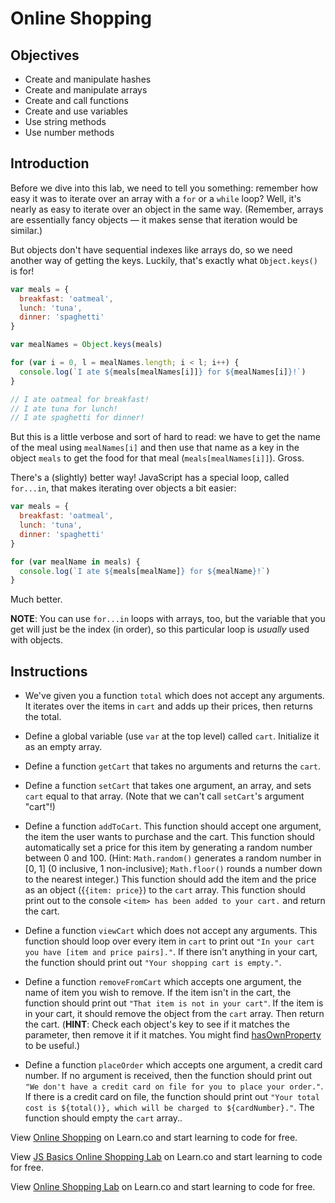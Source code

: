 # Online Shopping

## Objectives
+ Create and manipulate hashes
+ Create and manipulate arrays
+ Create and call functions
+ Create and use variables
+ Use string methods
+ Use number methods


## Introduction

Before we dive into this lab, we need to tell you something: remember how easy it was to iterate over an array with a `for` or a `while` loop? Well, it's nearly as easy to iterate over an object in the same way. (Remember, arrays are essentially fancy objects — it makes sense that iteration would be similar.)

But objects don't have sequential indexes like arrays do, so we need another way of getting the keys. Luckily, that's exactly what `Object.keys()` is for!

``` javascript
var meals = {
  breakfast: 'oatmeal',
  lunch: 'tuna',
  dinner: 'spaghetti'
}

var mealNames = Object.keys(meals)

for (var i = 0, l = mealNames.length; i < l; i++) {
  console.log(`I ate ${meals[mealNames[i]]} for ${mealNames[i]}!`)
}

// I ate oatmeal for breakfast!
// I ate tuna for lunch!
// I ate spaghetti for dinner!
```

But this is a little verbose and sort of hard to read: we have to get the name of the meal using `mealNames[i]` and then use that name as a key in the object `meals` to get the food for that meal (`meals[mealNames[i]]`). Gross.

There's a (slightly) better way! JavaScript has a special loop, called `for...in`, that makes iterating over objects a bit easier:

``` javascript
var meals = {
  breakfast: 'oatmeal',
  lunch: 'tuna',
  dinner: 'spaghetti'
}

for (var mealName in meals) {
  console.log(`I ate ${meals[mealName]} for ${mealName}!`)
}
```

Much better.

**NOTE**: You can use `for...in` loops with arrays, too, but the variable that you get will just be the index (in order), so this particular loop is _usually_ used with objects.

## Instructions

+ We've given you a function `total` which does not accept any arguments. It iterates over the items in `cart` and adds up their prices, then returns the total.

+ Define a global variable (use `var` at the top level) called `cart`. Initialize it as an empty array.

+ Define a function `getCart` that takes no arguments and returns the `cart`.

+ Define a function `setCart` that takes one argument, an array, and sets `cart` equal to that array. (Note that we can't call `setCart`'s argument "cart"!)

+ Define a function `addToCart`. This function should accept one argument, the item the user wants to purchase and the cart.
    This function should automatically set a price for this item by generating a random number between 0 and 100. (Hint: `Math.random()` generates a random number in [0, 1] (0 inclusive, 1 non-inclusive); `Math.floor()` rounds a number down to the nearest integer.)
    This function should add the item and the price as an object ({`{item: price}`) to the `cart` array. This function should print out to the console `<item> has been added to your cart.` and return the cart.

+ Define a function `viewCart` which does not accept any arguments. This function should loop over every item in `cart` to print out `"In your cart you have [item and price pairs]."`. If there isn't anything in your cart, the function should print out `"Your shopping cart is empty."`.

+ Define a function `removeFromCart` which accepts one argument, the name of item you wish to remove. If the item isn't in the cart, the function should print out `"That item is not in your cart"`. If the item is in your cart, it should remove the object from the `cart` array. Then return the cart. (**HINT**: Check each object's key to see if it matches the parameter, then remove it if it matches. You might find [hasOwnProperty](https://developer.mozilla.org/en-US/docs/Web/JavaScript/Reference/Global_Objects/Object/hasOwnProperty) to be useful.)

+ Define a function `placeOrder` which accepts one argument, a credit card number. If no argument is received, then the function should print out `"We don't have a credit card on file for you to place your order."`.
    If there is a credit card on file, the function should print out `"Your total cost is ${total()}, which will be charged to ${cardNumber}."`. The function should empty the `cart` array..

<p data-visibility='hidden'>View <a href='https://learn.co/lessons/js-basics-online-shopping-lab' title='Online Shopping'>Online Shopping</a> on Learn.co and start learning to code for free.</p>

<p class='util--hide'>View <a href='https://learn.co/lessons/js-basics-online-shopping-lab'>JS Basics Online Shopping Lab</a> on Learn.co and start learning to code for free.</p>

<p class='util--hide'>View <a href='https://learn.co/lessons/js-basics-online-shopping-lab'>Online Shopping Lab</a> on Learn.co and start learning to code for free.</p>
